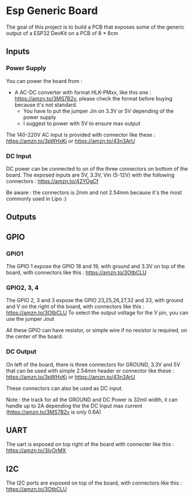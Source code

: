 # Esp Generic Board
The goal of this project is to build a PCB that exposes some of the generic output of a ESP32 DevKit on a PCB of 8 * 8cm

## Inputs
### Power Supply
You can power the board from :
- A AC-DC converter with format HLK-PMxx, like this one : https://amzn.to/3MS7B2v, please check the format before buying because it's not standard.
  - You have to put the jumper Jin on 3.3V or 5V depending of the power supply
  - I suggest to power with 5V to ensure max output
  
The 140-220V AC input is provided with connector like these : https://amzn.to/3pWHxKi or https://amzn.to/43n3ArU

### DC Input
DC power can be connected to on of the three connectors on bottom of the board. The exposed inputs are 5V, 3.3V, Vin (5-12V) with the following connectors : https://amzn.to/42YOgCf

Be aware : the connectors is 2mm and not 2.54mm because it's the most commonly used in Lipo :)

## Outputs
## GPIO
### GPIO1
The GPIO 1 expose the GPIO 18 and 19, with ground and 3.3V on top of the board, with connectors like this : https://amzn.to/3OtbCLU
### GPIO2, 3, 4
The GPIO 2, 3 and 3 expose the GPIO 23,25,26,27,32 and 33, with ground and V on the right of the board, with connectors like this : https://amzn.to/3OtbCLU
To select the output voltage for the V pin, you can use the jumper Jout

All these GPIO can have resistor, or simple wire if no resistor is required, on the center of the board.

### DC Output
On left of the board, there is three connectors for GROUND, 3.3V and 5V that can be used with simple 2.54mm header or connector like these : https://amzn.to/3pWHxKi or https://amzn.to/43n3ArU

These connectors can also be used as DC input.

Note : the track for all the GROUND and DC Power is 32mil width, it can handle up to 2A depending the the DC Input max current (https://amzn.to/3MS7B2v is only 0.6A)

## UART
The uart is exposed on top right of the board with connecter like this : https://amzn.to/3IvOrMX

## I2C
The I2C ports are exposed on top of the board, with connectors like this : https://amzn.to/3OtbCLU
